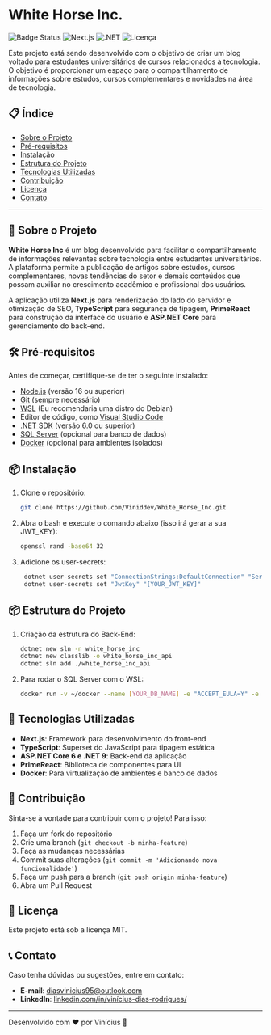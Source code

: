 # White Horse Inc.

![Badge Status](https://img.shields.io/badge/status-Em%20Desenvolvimento-yellow)
![Next.js](https://img.shields.io/badge/Next.js-%3E%3D%2012.0-blue)
![.NET](https://img.shields.io/badge/.NET-%3E%3D%206.0-blue)
![Licença](https://img.shields.io/badge/licen%C3%A7a-MIT-green)

Este projeto está sendo desenvolvido com o objetivo de criar um blog voltado para estudantes universitários de cursos relacionados à tecnologia. O objetivo é proporcionar um espaço para o compartilhamento de informações sobre estudos, cursos complementares e novidades na área de tecnologia.

## 📋 Índice

- [Sobre o Projeto](#sobre-o-projeto)
- [Pré-requisitos](#pré-requisitos)
- [Instalação](#instalação)
- [Estrutura do Projeto](#estrutura-do-projeto)
- [Tecnologias Utilizadas](#tecnologias-utilizadas)
- [Contribuição](#contribuição)
- [Licença](#licença)
- [Contato](#contato)

---

## 🚀 Sobre o Projeto

**White Horse Inc** é um blog desenvolvido para facilitar o compartilhamento de informações relevantes sobre tecnologia entre estudantes universitários. A plataforma permite a publicação de artigos sobre estudos, cursos complementares, novas tendências do setor e demais conteúdos que possam auxiliar no crescimento acadêmico e profissional dos usuários.

A aplicação utiliza **Next.js** para renderização do lado do servidor e otimização de SEO, **TypeScript** para segurança de tipagem, **PrimeReact** para construção da interface do usuário e **ASP.NET Core** para gerenciamento do back-end.

## 🛠 Pré-requisitos

Antes de começar, certifique-se de ter o seguinte instalado:

- [Node.js](https://nodejs.org/) (versão 16 ou superior)
- [Git](https://git-scm.com/) (sempre necessário)
- [WSL](https://www.youtube.com/watch?v=o1_E4PBl30s) (Eu recomendaria uma distro do Debian)
- Editor de código, como [Visual Studio Code](https://code.visualstudio.com/)
- [.NET SDK](https://dotnet.microsoft.com/download) (versão 6.0 ou superior)
- [SQL Server](https://blog.balta.io/sql-server-docker/) (opcional para banco de dados)
- [Docker](https://www.docker.com/) (opcional para ambientes isolados)

## 📦 Instalação

1. Clone o repositório:
   ```bash
   git clone https://github.com/Viniddev/White_Horse_Inc.git
   ```
   
2. Abra o bash e execute o comando abaixo (isso irá gerar a sua JWT_KEY):
   ```bash
   openssl rand -base64 32
   ```
   
3. Adicione os user-secrets:
   ```bash
    dotnet user-secrets set "ConnectionStrings:DefaultConnection" "Server=localhost,1433;Database=[YOUR_DB];User ID=sa;Password=[YOUR_PASSWORD];TrustServerCertificate=True;Encrypt=True;Trusted_Connection=True;"
    dotnet user-secrets set "JwtKey" "[YOUR_JWT_KEY]"
   ```

## 📦 Estrutura do Projeto

1. Criação da estrutura do Back-End:
   ```bash
   dotnet new sln -n white_horse_inc
   dotnet new classlib -o white_horse_inc_api
   dotnet sln add ./white_horse_inc_api
   ```
   
2. Para rodar o SQL Server com o WSL:
   ```bash
   docker run -v ~/docker --name [YOUR_DB_NAME] -e "ACCEPT_EULA=Y" -e "MSSQL_SA_PASSWORD=[YOUR_PASSWORD]" -p 1433:1433 -d mcr.microsoft.com/mssql/server
   ```

## 🚀 Tecnologias Utilizadas

- **Next.js**: Framework para desenvolvimento do front-end
- **TypeScript**: Superset do JavaScript para tipagem estática
- **ASP.NET Core 6 e .NET 9**: Back-end da aplicação
- **PrimeReact**: Biblioteca de componentes para UI
- **Docker**: Para virtualização de ambientes e banco de dados

## 🤝 Contribuição

Sinta-se à vontade para contribuir com o projeto! Para isso:

1. Faça um fork do repositório
2. Crie uma branch (`git checkout -b minha-feature`)
3. Faça as mudanças necessárias
4. Commit suas alterações (`git commit -m 'Adicionando nova funcionalidade'`)
5. Faça um push para a branch (`git push origin minha-feature`)
6. Abra um Pull Request

## 📜 Licença

Este projeto está sob a licença MIT.

## 📞 Contato

Caso tenha dúvidas ou sugestões, entre em contato:

- **E-mail**: diasvinicius95@outlook.com
- **LinkedIn**: [linkedin.com/in/vinícius-dias-rodrigues/](https://www.linkedin.com/in/vin%C3%ADcius-dias-rodrigues/)

---

Desenvolvido com ❤️ por Vinícius 🚀

